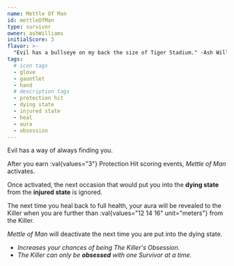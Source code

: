 ```yaml
---
name: Mettle Of Man
id: mettleOfMan
type: survivor
owner: ashWilliams
initialScore: 3
flavor: >-
  "Evil has a bullseye on my back the size of Tiger Stadium." -Ash Williams
tags:
  # icon tags
  - glove
  - gauntlet
  - hand
  # description tags
  - protection hit
  - dying state
  - injured state
  - heal
  - aura
  - obsession
---
```


Evil has a way of always finding you.

After you earn :val{values="3"} Protection Hit scoring events, _Mettle of Man_ activates.

Once activated, the next occasion that would put you into the **dying state** from the **injured state** is ignored.

The next time you heal back to full health, your aura will be revealed to the Killer when you are further than :val{values="12 14 16" unit="meters"} from the Killer.

_Mettle of Man_ will deactivate the next time you are put into the dying state.

- _Increases your chances of being The Killer's Obsession._
- _The Killer can only be **obsessed** with one Survivor at a time._
